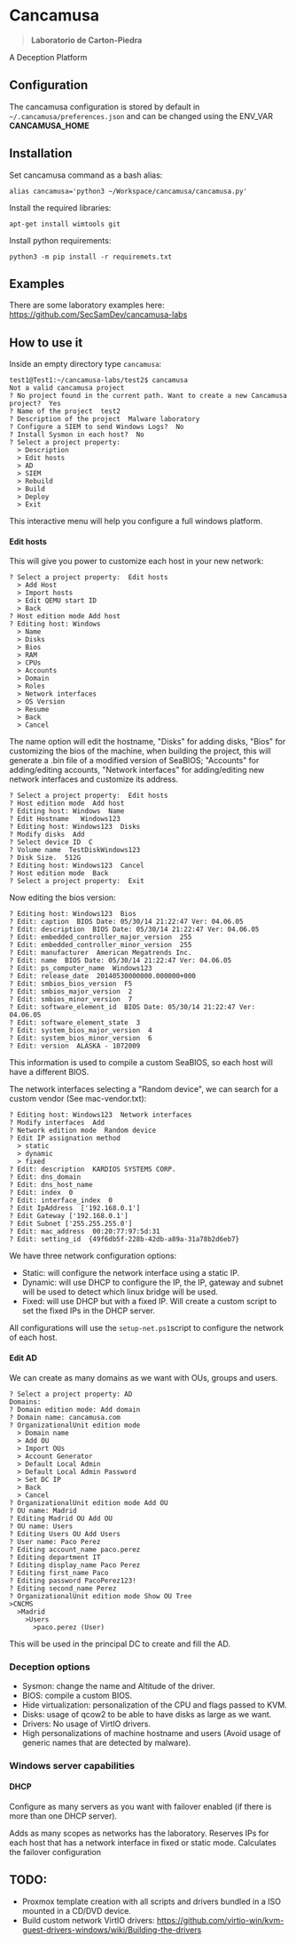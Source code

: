 # Cancamusa 
> **Laboratorio de Carton-Piedra**

A Deception Platform

## Configuration
The cancamusa configuration is stored by default in `~/.cancamusa/preferences.json` and can be changed using the ENV_VAR **CANCAMUSA_HOME**

## Installation

Set cancamusa command as a bash alias:
```
alias cancamusa='python3 ~/Workspace/cancamusa/cancamusa.py'
```

Install the required libraries: 
```
apt-get install wimtools git
```

Install python requirements:
```
python3 -m pip install -r requiremets.txt
```

## Examples

There are some laboratory examples here: https://github.com/SecSamDev/cancamusa-labs

## How to use it

Inside an empty directory type `cancamusa`:
```
test1@Test1:~/cancamusa-labs/test2$ cancamusa
Not a valid cancamusa project
? No project found in the current path. Want to create a new Cancamusa project?  Yes
? Name of the project  test2
? Description of the project  Malware laboratory
? Configure a SIEM to send Windows Logs?  No
? Install Sysmon in each host?  No
? Select a project property:  
  > Description
  > Edit hosts
  > AD
  > SIEM
  > Rebuild
  > Build
  > Deploy
  > Exit
```
This interactive menu will help you configure a full windows platform.

#### Edit hosts
This will give you power to customize each host in your new network:
```
? Select a project property:  Edit hosts
  > Add Host
  > Import hosts
  > Edit QEMU start ID
  > Back
? Host edition mode Add host
? Editing host: Windows
  > Name
  > Disks
  > Bios
  > RAM
  > CPUs
  > Accounts
  > Domain
  > Roles
  > Network interfaces
  > OS Version
  > Resume
  > Back
  > Cancel
```
The name option will edit the hostname, "Disks" for adding disks, "Bios" for customizing the bios of the machine, when building the project, this will generate a .bin file of a modified version of SeaBIOS; "Accounts" for adding/editing accounts, "Network interfaces" for adding/editing new network interfaces and customize its address.
```
? Select a project property:  Edit hosts
? Host edition mode  Add host
? Editing host: Windows  Name
? Edit Hostname   Windows123
? Editing host: Windows123  Disks
? Modify disks  Add
? Select device ID  C
? Volume name  TestDiskWindows123
? Disk Size.  512G
? Editing host: Windows123  Cancel
? Host edition mode  Back
? Select a project property:  Exit
```

Now editing the bios version:
```
? Editing host: Windows123  Bios
? Edit: caption  BIOS Date: 05/30/14 21:22:47 Ver: 04.06.05
? Edit: description  BIOS Date: 05/30/14 21:22:47 Ver: 04.06.05
? Edit: embedded_controller_major_version  255
? Edit: embedded_controller_minor_version  255
? Edit: manufacturer  American Megatrends Inc.
? Edit: name  BIOS Date: 05/30/14 21:22:47 Ver: 04.06.05
? Edit: ps_computer_name  Windows123
? Edit: release_date  20140530000000.000000+000
? Edit: smbios_bios_version  F5
? Edit: smbios_major_version  2
? Edit: smbios_minor_version  7
? Edit: software_element_id  BIOS Date: 05/30/14 21:22:47 Ver: 04.06.05
? Edit: software_element_state  3
? Edit: system_bios_major_version  4
? Edit: system_bios_minor_version  6
? Edit: version  ALASKA - 1072009
```
This information is used to compile a custom SeaBIOS, so each host will have a different BIOS.

The network interfaces selecting a "Random device", we can search for a custom vendor (See mac-vendor.txt):
```
? Editing host: Windows123  Network interfaces
? Modify interfaces  Add
? Network edition mode  Random device
? Edit IP assignation method
  > static
  > dynamic
  > fixed
? Edit: description  KARDIOS SYSTEMS CORP.
? Edit: dns_domain  
? Edit: dns_host_name  
? Edit: index  0
? Edit: interface_index  0
? Edit IpAddress  ['192.168.0.1']
? Edit Gateway ['192.168.0.1']
? Edit Subnet ['255.255.255.0']
? Edit: mac_address  00:20:77:97:5d:31
? Edit: setting_id  {49f6db5f-228b-42db-a89a-31a78b2d6eb7}
```

We have three network configuration options:
* Static: will configure the network interface using a static IP.
* Dynamic: will use DHCP to configure the IP, the IP, gateway and subnet will be used to detect which linux bridge will be used.
* Fixed: will use DHCP but with a fixed IP. Will create a custom script to set the fixed IPs in the DHCP server.

All configurations will use the `setup-net.ps1`script to configure the network of each host.

#### Edit AD

We can create as many domains as we want with OUs, groups and users.

```
? Select a project property: AD
Domains:
? Domain edition mode: Add domain
? Domain name: cancamusa.com
? OrganizationalUnit edition mode
  > Domain name
  > Add OU
  > Import OUs
  > Account Generator
  > Default Local Admin
  > Default Local Admin Password
  > Set DC IP
  > Back
  > Cancel
? OrganizationalUnit edition mode Add OU
? OU name: Madrid
? Editing Madrid OU Add OU
? OU name: Users
? Editing Users OU Add Users
? User name: Paco Perez
? Editing account_name paco.perez
? Editing department IT
? Editing display_name Paco Perez
? Editing first_name Paco
? Editing password PacoPerez123!
? Editing second_name Perez
? OrganizationalUnit edition mode Show OU Tree
>CNCMS
  >Madrid
    >Users
      >paco.perez (User)
```
This will be used in the principal DC to create and fill the AD.

### Deception options
* Sysmon: change the name and Altitude of the driver.
* BIOS: compile a custom BIOS.
* Hide virtualization: personalization of the CPU and flags passed to KVM.
* Disks: usage of qcow2 to be able to have disks as large as we want.
* Drivers: No usage of VirtIO drivers.
* High personalizations of machine hostname and users (Avoid usage of generic names that are detected by malware).

### Windows server capabilities

#### DHCP
Configure as many servers as you want with failover enabled (if there is more than one DHCP server).

Adds as many scopes as networks has the laboratory.
Reserves IPs for each host that has a network interface in fixed or static mode.
Calculates the failover configuration

## TODO:
- Proxmox template creation with all scripts and drivers bundled in a ISO mounted in a CD/DVD device.
- Build custom network VirtIO drivers: https://github.com/virtio-win/kvm-guest-drivers-windows/wiki/Building-the-drivers


